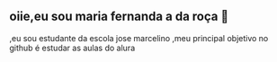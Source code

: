 ## oiie,eu sou maria fernanda a da roça 🐎
,eu sou estudante da escola jose marcelino 
,meu principal objetivo no github é estudar as aulas do alura
